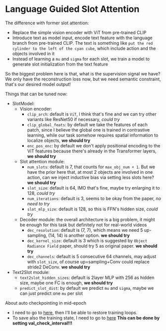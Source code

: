 # Language Guided Slot Attention

The difference with former slot attention:

-   Replace the simple vision encoder with ViT from pre-trained CLIP
-   Introduce text as model input, encode text feature with the language branch from pre-trained CLIP. The text is something like `put the red cylinder to the left of the cyan cube`, which include action and the objects involved in it
-   Instead of learning a `mu` and `sigma` for each slot, we train a model to generate slot initialization from the text feature

So the biggest problem here is that, what is the supervision signal we have? We only have the reconstruction loss now, but we need semantic constraint, that's our desired model output!

Things that can be tuned now:

-   SlotModel:
    -   Vision encoder:
        -   `clip_arch`: default is `ViT`, I think that's fine and we can try other variants like ResNet50 if necessary, _could try_
        -   `clip_global_feats`: by default we take the features of each patch, since I believe the global one is trained in contrastive learning, while our task somehow requires spatial information to localize objects, **we should try**
        -   `enc_pos_enc`: by default we don't apply positional encoding to the ViT features because there's already in the Transformer layers, **we should try**
    -   Slot attention module:
        -   `num_slots`: default is 7, that counts for `max_obj_num + 1`. But we have the prior here that, at most 2 objects are involved in one action, can we inject inductive bias via setting less slots here? **we should try**
        -   `slot_size`: default is 64, IMO that's fine, maybe try enlarging it to 128, _could try_
        -   `num_iterations`: default is 3, seems to be okay from the paper, _no need to try_
        -   `slot_mlp_size`: default is 128, so this is FFN's hidden size, _could try_
    -   Decoder module: the overall architecture is a big problem, it might be enough for this task but definitely not for real-world videos
        -   `dec_resolution`: default is (7, 7), which means we need 5 up-sampling, (14, 14) is another option. **we should try**
        -   `dec_kernel_size`: default is 3 which is suggested by `Object Radiance Field` paper, should try 5 as original paper. **we should try**
        -   `dec_channels`: default is 5 consecutive 64 channels, may adjust with `slot_size`, of course up=sampling+Conv could replace stride2 DeConv. **we should try**
-   Text2Slot module:
    -   `text2slot_hidden_sizes`: default is 2layer MLP with 256 as hidden size, maybe one FC is enough, **we should try**
    -   `predict_slot_dist`: by default we predict `mu` and `sigma`, maybe we can just predict one `mu` per slot

About auto checkpointing in mid-epoch

-   I need to go to [here](https://github.com/PyTorchLightning/pytorch-lightning/blob/45f6a3b1758f88af7fd776915539800cbc0137a9/pytorch_lightning/trainer/connectors/checkpoint_connector.py#L137), then I'll be able to restore training loops.
-   To save also the training state, I need to go to [here](https://github.com/PyTorchLightning/pytorch-lightning/blob/45f6a3b1758f88af7fd776915539800cbc0137a9/pytorch_lightning/trainer/connectors/checkpoint_connector.py#L471) **This can be done by setting val_check_interval!!!**

